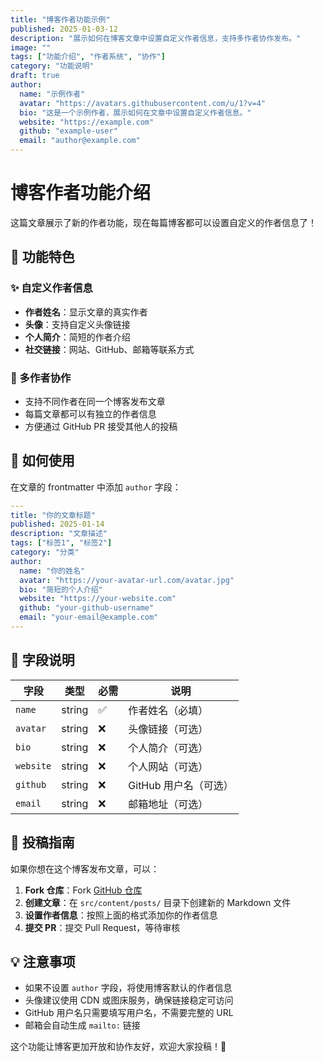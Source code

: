```yaml
---
title: "博客作者功能示例"
published: 2025-01-03-12
description: "展示如何在博客文章中设置自定义作者信息，支持多作者协作发布。"
image: ""
tags: ["功能介绍", "作者系统", "协作"]
category: "功能说明"
draft: true
author:
  name: "示例作者"
  avatar: "https://avatars.githubusercontent.com/u/1?v=4"
  bio: "这是一个示例作者，展示如何在文章中设置自定义作者信息。"
  website: "https://example.com"
  github: "example-user"
  email: "author@example.com"
---
```


# 博客作者功能介绍

这篇文章展示了新的作者功能，现在每篇博客都可以设置自定义的作者信息了！

## 🎯 功能特色

### ✨ 自定义作者信息
- **作者姓名**：显示文章的真实作者
- **头像**：支持自定义头像链接
- **个人简介**：简短的作者介绍
- **社交链接**：网站、GitHub、邮箱等联系方式

### 🤝 多作者协作
- 支持不同作者在同一个博客发布文章
- 每篇文章都可以有独立的作者信息
- 方便通过 GitHub PR 接受其他人的投稿

## 📝 如何使用

在文章的 frontmatter 中添加 `author` 字段：

```yaml
---
title: "你的文章标题"
published: 2025-01-14
description: "文章描述"
tags: ["标签1", "标签2"]
category: "分类"
author:
  name: "你的姓名"
  avatar: "https://your-avatar-url.com/avatar.jpg"
  bio: "简短的个人介绍"
  website: "https://your-website.com"
  github: "your-github-username"
  email: "your-email@example.com"
---
```

## 🔧 字段说明

| 字段 | 类型 | 必需 | 说明 |
|------|------|------|------|
| `name` | string | ✅ | 作者姓名（必填） |
| `avatar` | string | ❌ | 头像链接（可选） |
| `bio` | string | ❌ | 个人简介（可选） |
| `website` | string | ❌ | 个人网站（可选） |
| `github` | string | ❌ | GitHub 用户名（可选） |
| `email` | string | ❌ | 邮箱地址（可选） |

## 🚀 投稿指南

如果你想在这个博客发布文章，可以：

1. **Fork 仓库**：Fork [GitHub 仓库](https://github.com/shimoxi123/boke-fuwari)
2. **创建文章**：在 `src/content/posts/` 目录下创建新的 Markdown 文件
3. **设置作者信息**：按照上面的格式添加你的作者信息
4. **提交 PR**：提交 Pull Request，等待审核

## 💡 注意事项

- 如果不设置 `author` 字段，将使用博客默认的作者信息
- 头像建议使用 CDN 或图床服务，确保链接稳定可访问
- GitHub 用户名只需要填写用户名，不需要完整的 URL
- 邮箱会自动生成 `mailto:` 链接

这个功能让博客更加开放和协作友好，欢迎大家投稿！🎉